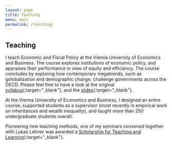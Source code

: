```yaml
---
layout: page
title: Teaching
menu: main
permalink: /teaching/
---
```


## Teaching 
<p> </p>

I teach Economic and Fiscal Policy at the Vienna University of Economics and Business. The course explores institutions of economic policy, and appraises their performance in view of equity and efficiency. The course concludes by exploring how contemporary megatrends, such as golobalization and demographic change, challenge governments across the OECD. Please feel free to have a look at the original [syllabus](../assets/wipol/wipol_syllabus.pdf){:target="_blank"}, and the [slides](../assets/wipol/wipol_slides.zip){:target="_blank"}.  

At the Vienna University of Economics and Business, I designed an entire course, supported students as a supervisor (most recently in empirical work on inheritances and wealth inequality), and taught more than 250 undergraduate students overall. 

Pioneering new teaching methods, one of my seminars convened together with Lukas Lehner was awarded a [Scholarship for Teaching and Learning](https://www.wu.ac.at/mitarbeitende/infos-fuer-lehrende/scholarship-of-teaching-and-learning/gefoerderte-projekte/){:target="_blank"}. 


